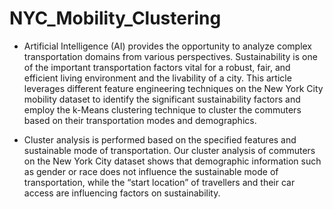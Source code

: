 # NYC_Mobility_Clustering

- Artificial Intelligence (AI) provides the opportunity to analyze complex transportation domains from various perspectives. 
Sustainability is one of the important transportation factors vital for a robust, fair, and efficient living environment and the livability of a city. 
This article leverages different feature engineering techniques on the New York City mobility dataset to identify the significant sustainability factors and employ the k-Means clustering technique to cluster the commuters based on their transportation modes and demographics. 

- Cluster analysis is performed based on the specified features and sustainable mode of transportation. Our cluster analysis of commuters on the New York City dataset shows that demographic information such as gender or race does not influence the sustainable mode of transportation, while the “start location” of travellers and their car access are influencing factors on sustainability. 
